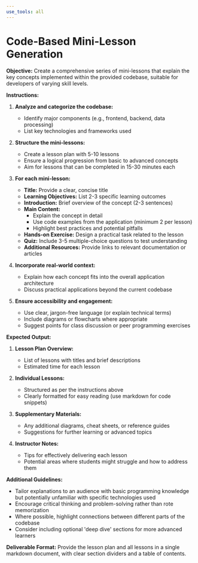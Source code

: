 ```yaml
---
use_tools: all
---
```

# Code-Based Mini-Lesson Generation

**Objective:** Create a comprehensive series of mini-lessons that explain the key concepts implemented within the provided codebase, suitable for developers of varying skill levels.

**Instructions:**

1. **Analyze and categorize the codebase:**
   * Identify major components (e.g., frontend, backend, data processing)
   * List key technologies and frameworks used

2. **Structure the mini-lessons:**
   * Create a lesson plan with 5-10 lessons
   * Ensure a logical progression from basic to advanced concepts
   * Aim for lessons that can be completed in 15-30 minutes each

3. **For each mini-lesson:**
   * **Title:** Provide a clear, concise title
   * **Learning Objectives:** List 2-3 specific learning outcomes
   * **Introduction:** Brief overview of the concept (2-3 sentences)
   * **Main Content:**
     - Explain the concept in detail
     - Use code examples from the application (minimum 2 per lesson)
     - Highlight best practices and potential pitfalls
   * **Hands-on Exercise:** Design a practical task related to the lesson
   * **Quiz:** Include 3-5 multiple-choice questions to test understanding
   * **Additional Resources:** Provide links to relevant documentation or articles

4. **Incorporate real-world context:**
   * Explain how each concept fits into the overall application architecture
   * Discuss practical applications beyond the current codebase

5. **Ensure accessibility and engagement:**
   * Use clear, jargon-free language (or explain technical terms)
   * Include diagrams or flowcharts where appropriate
   * Suggest points for class discussion or peer programming exercises

**Expected Output:**

1. **Lesson Plan Overview:**
   * List of lessons with titles and brief descriptions
   * Estimated time for each lesson

2. **Individual Lessons:**
   * Structured as per the instructions above
   * Clearly formatted for easy reading (use markdown for code snippets)

3. **Supplementary Materials:**
   * Any additional diagrams, cheat sheets, or reference guides
   * Suggestions for further learning or advanced topics

4. **Instructor Notes:**
   * Tips for effectively delivering each lesson
   * Potential areas where students might struggle and how to address them

**Additional Guidelines:**

* Tailor explanations to an audience with basic programming knowledge but potentially unfamiliar with specific technologies used
* Encourage critical thinking and problem-solving rather than rote memorization
* Where possible, highlight connections between different parts of the codebase
* Consider including optional 'deep dive' sections for more advanced learners

**Deliverable Format:** Provide the lesson plan and all lessons in a single markdown document, with clear section dividers and a table of contents.
